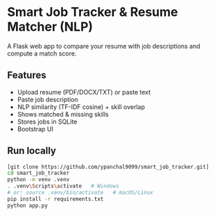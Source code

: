 # Smart Job Tracker & Resume Matcher (NLP)

A Flask web app to compare your resume with job descriptions and compute a match score.

## Features
- Upload resume (PDF/DOCX/TXT) or paste text
- Paste job description
- NLP similarity (TF-IDF cosine) + skill overlap
- Shows matched & missing skills
- Stores jobs in SQLite
- Bootstrap UI

## Run locally
```bash
[git clone https://github.com/ypanchal9099/smart_job_tracker.git]
cd smart_job_tracker
python -m venv .venv
. .venv\Scripts\activate   # Windows
# or: source .venv/bin/activate   # macOS/Linux
pip install -r requirements.txt
python app.py
